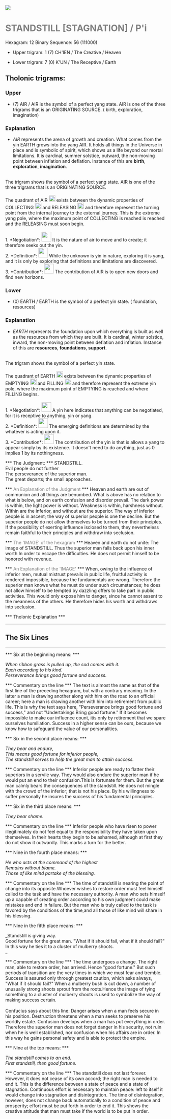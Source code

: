 

![](/assets/hexagram12.png)

# <span style="color:gray">STANDSTILL [STAGNATION] /  P'i </span>
Hexagram: 12
Binary Sequence: 56 (111000)

* Upper trigram: 1 (7) CH'IEN / The Creative / Heaven

* Lower trigram: 7 (0) K'UN / The Receptive / Earth

## <span style="brown:gray">Tholonic trigrams: </span>

### <span style="brown:gray">Upper </span>

* (7) AIR / AIR is the symbol of a perfect yang state. AIR is one of the three trigrams that is an ORIGINATING SOURCE. ( birth, exploration, imagination)

### <span style="brown:gray">Explanation</span>

* *AIR* represents the arena of growth and creation. What comes from the yin EARTH grows into the yang AIR. It holds all things in the Universe in place and is symbolic of spirit, which shows us a life beyond our mortal limitations.  It is cardinal, summer solstice, outward, the non-moving point between inflation and deflation. Instance of this are **birth**, **exploration**, **imagination**.<br/>
<br/>
The trigram shows the symbol of a perfect yang state. AIR is one of the three trigrams that is an ORIGINATING SOURCE.<br/>
<br/>
The quadrant of AIR <img src="../Images/bc/trigram-b07.png" style="width:20px"/> exists between the dynamic properties of COLLECTING <img src="../Images/bc/trigram-b03.png" style="width:20px"/> and RELEASING <img src="../Images/bc/trigram-b06.png" style="width:20px"/> and therefore represent the turning point from the internal journey to the external journey. This is the extreme yang pole, where the maximum point of COLLECTING is reached is reached and the RELEASING must soon begin.<br/>
<br/>
1. *Negotiation*: <img src="../Images/bc/yang.png" style="width:30px"/> It is the nature of air to move and to create; it therefore seeks out the yin.<br/>
2. *Definition*: <img src="../Images/bc/yang.png" style="width:30px"/> While the unknown is yin in nature, exploring it is yang, and it is only by exploring that definitions and limitations are discovered.<br/>
3. *Contribution*: <img src="../Images/bc/yang.png" style="width:30px"/> The contribution of AIR is to open new doors and find new horizons. 

### <span style="brown:gray">Lower </span>

* (0) EARTH / EARTH is  the symbol of a perfect yin state. ( foundation, resources)

### <span style="brown:gray">Explanation</span>

* *EARTH* represents the foundation upon which everything is built as well as the resources from which they are built. It is cardinal, winter solstice, inward, the non-moving point between deflation and inflation.  Instance of this are **resources**, **foundations**, **support**.<br/>
<br/>
The trigram shows the symbol of a perfect yin state.<br/>
<br/>
The quadrant of EARTH <img src="../Images/bc/trigram-b00.png" style="width:20px"/> exists between the dynamic properties of EMPTYING <img src="../Images/bc/trigram-b04.png" style="width:20px"/> and FILLING <img src="../Images/bc/trigram-b01.png" style="width:20px"/> and therefore represent the extreme yin pole, where the maximum point of EMPTYING is reached and where FILLING begins. <br/>
<br/>
1. *Negotiation*: <img src="../Images/bc/yin.png" style="width:30px"/> A yin here indicates that anything can be negotiated, for it is receptive to anything, yin or yang.<br/>
2. *Definition*: <img src="../Images/bc/yin.png" style="width:30px"/> The emerging definitions are determined by the whatever is acting upon it.<br/>
3. *Contribution*: <img src="../Images/bc/yin.png" style="width:30px"/> The contribution of the yin is that is allows a yang to appear simply by its existence. It doesn't need to do anything, just as 0 implies 1 by its nothingness. <br/>




*** The Judgment: ***
STANDSTILL.<br/>
Evil people do not further<br/>
The perseverance of the superior man.<br/>
The great departs; the small approaches.


*** <span style="color:gray">An Explanation of the Judgment</span> ***
Heaven and earth are out of communion and all things are benumbed. What is above has no relation to what is below, and on earth confusion and disorder prevail. The dark power is within, the light power is without. Weakness is within, harshness without. Within are the inferior, and without are the superior. The way of inferior people is in ascent; the way of superior people is one the decline. But the superior people do not allow themselves to be turned from their principles. If the possibility of exerting influence isclosed to them, they nevertheless remain faithful to their principles and withdraw into seclusion.

*** <span style="color:gray">The 'IMAGE' of the hexagram</span> ***
Heaven and earth do not unite: The image of STANDSTILL. Thus the superior man falls back upon his inner worth In order to escape the difficulties. He does not permit himself to be honored with revenue.

*** <span style="color:gray">An Explanation of the 'IMAGE'</span> ***
When, owing to the influence of inferior men, mutual mistrust prevails in public life, fruitful activity is rendered impossible, because the fundamentals are wrong. Therefore the superior man knows what he must do under such circumstances; he does not allow himself to be tempted by dazzling offers to take part in public activities. This would only expose him to danger, since he cannot assent to the meanness of the others. He therefore hides his worth and withdraws into seclusion.

*** <span style="brown:gray">Tholonic Explanation </span> ***





---
## The Six Lines ##
---
*** Six at the beginning means: ***

_When ribbon grass is pulled up, the sod comes with it.<br/>
Each according to his kind.<br/>
Perseverance brings good fortune and success._

*** Commentary on the line ***
The text is almost the same as that of the first line of the preceding hexagram, but with a contrary meaning. In the latter a man is drawing another along with him on the road to an official career; here a man is drawing another with him into retirement from public life. This is why the text says here, "Perseverance brings good fortune and success," and not "Undertakings Bring good fortune." If it becomes impossible to make our influence count, itis only by retirement that we spare ourselves humiliation. Success in a higher sense can be ours, because we know how to safeguard the value of our personalities.

*** Six in the second place means: ***

_They bear and endure,<br/>
This means good fortune for inferior people,<br/>
The standstill serves to help the great man to attain success._

*** Commentary on the line ***
Inferior people are ready to flatter their superiors in a servile way. They would also endure the superior man if he would put an end to their confusion.This is fortunate for them. But the great man calmly bears the consequences of the standstill. He does not mingle with the crowd of the inferior; that is not his place. By his willingness to suffer personally he insures the success of his fundamental principles.

*** Six in the third place means: ***

_They bear shame._

*** Commentary on the line ***
Inferior people who have risen to power illegitimately do not feel equal to the responsibility they have taken upon themselves. In their hearts they begin to be ashamed, although at first they do not show it outwardly. This marks a turn for the better.

*** Nine in the fourth place means: ***

_He who acts at the command of the highest<br/>
Remains without blame.<br/>
Those of like mind partake of the blessing._

*** Commentary on the line ***
The time of standstill is nearing the point of change into its opposite.Whoever wishes to restore order must feel himself called to the task and have the necessary authority. A man who sets himself up a capable of creating order according to his own judgment could make mistakes and end in failure. But the man who is truly called to the task is favored by the conditions of the time,and all those of like mind will share in his blessing.

*** Nine in the fifth place means: ***

_Standstill is giving way.<br/>
Good fortune for the great man. "What if it should fail, what if it should fail?" In this way he ties it to a cluster of mulberry shoots.<br/>
_

*** Commentary on the line ***
The time undergoes a change. The right man, able to restore order, has arrived. Hence "good fortune." But such periods of transition are the very times in which we must fear and tremble. Success is assured only through greatest caution, which asks always, "What if it should fail?" When a mulberry bush is cut down, a number of unusually strong shoots sprout from the roots.Hence the image of tying something to a cluster of mulberry shoots is used to symbolize the way of making success certain. <br/>
<br/>
Confucius says about this line: Danger arises when a man feels secure in his position. Destruction threatens when a man seeks to preserve his worldly estate. Confusion develops when a man has put everything in order. Therefore the superior man does not forget danger in his security, not ruin when he is well established, nor confusion when his affairs are in order. In this way he gains personal safety and is able to protect the empire.

*** Nine at the top means: ***

_The standstill comes to an end.<br/>
First standstill, then good fortune._

*** Commentary on the line ***
The standstill does not last forever. However, it does not cease of its own accord; the right man is needed to end it. This is the difference between a state of peace and a state of stagnation. Continuous effort is necessary to maintain peace: left to itself it would change into stagnation and disintegration. The time of disintegration, however, does not change back automatically to a condition of peace and prosperity; effort must be put forth in order to end it. This shows the creative attitude that man must take if the world is to be put in order.

